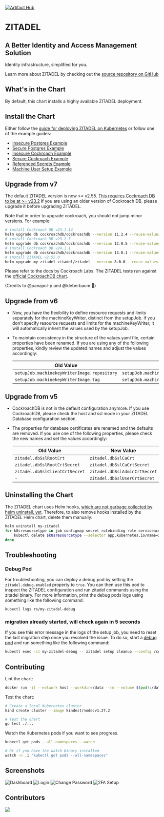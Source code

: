 [![Artifact Hub](https://img.shields.io/endpoint?url=https://artifacthub.io/badge/repository/zitadel)](https://artifacthub.io/packages/search?repo=zitadel)

# ZITADEL

## A Better Identity and Access Management Solution

Identity infrastructure, simplified for you.

Learn more about ZITADEL by checking out the [source repository on GitHub](https://github.com/zitadel/zitadel)

## What's in the Chart

By default, this chart installs a highly available ZITADEL deployment.

## Install the Chart

Either follow the [guide for deploying ZITADEL on Kubernetes](https://zitadel.com/docs/self-hosting/deploy/kubernetes) or follow one of the example guides:

- [Insecure Postgres Example](examples/1-postgres-insecure/README.md)
- [Secure Postgres Example](examples/2-postgres-secure/README.md)
- [Insecure Cockroach Example](examples/3-cockroach-insecure/README.md)
- [Secure Cockroach Example](examples/4-cockroach-secure/README.md)
- [Referenced Secrets Example](examples/5-referenced-secrets/README.md)
- [Machine User Setup Example](examples/6-machine-user/README.md)

## Upgrade from v7

The default ZITADEL version is now >= v2.55.
[This requires Cockroach DB to be at >= v23.2](https://zitadel.com/docs/support/advisory/a10009)
If you are using an older version of Cockroach DB, please upgrade it before upgrading ZITADEL.

Note that in order to upgrade cockroach, you should not jump minor versions.
For example:

```bash
# install Cockroach DB v23.1.14
helm upgrade db cockroachdb/cockroachdb --version 11.2.4 --reuse-values
# install Cockroach DB v23.2.5
helm upgrade db cockroachdb/cockroachdb --version 12.0.5 --reuse-values
# install Cockroach DB v24.1.1
helm upgrade db cockroachdb/cockroachdb --version 13.0.1 --reuse-values
# install ZITADEL v2.55.0
helm upgrade my-zitadel zitadel/zitadel --version 8.0.0 --reuse-values
```

Please refer to the docs by Cockroach Labs. The ZITADEL tests run against the [official CockroachDB chart](https://artifacthub.io/packages/helm/cockroachdb/cockroachdb).

(Credits to @panapol-p and @kleberbaum :pray:)

## Upgrade from v6

- Now, you have the flexibility to define resource requests and limits separately for the machineKeyWriter,
  distinct from the setupJob.
  If you don't specify resource requests and limits for the machineKeyWriter,
  it will automatically inherit the values used by the setupJob.

- To maintain consistency in the structure of the values.yaml file, certain properties have been renamed.
  If you are using any of the following properties, kindly review the updated names and adjust the values accordingly:

  | Old Value                                   | New Value                                    |
  |---------------------------------------------|----------------------------------------------|
  | `setupJob.machinekeyWriterImage.repository` | `setupJob.machinekeyWriter.image.repository` |
  | `setupJob.machinekeyWriterImage.tag`        | `setupJob.machinekeyWriter.image.tag`        |

## Upgrade from v5

- CockroachDB is not in the default configuration anymore.
  If you use CockroachDB, please check the host and ssl mode in your ZITADEL Database configuration section.

- The properties for database certificates are renamed and the defaults are removed.
  If you use one of the following properties, please check the new names and set the values accordingly:

  | Old Value                      | New Value                     |
  |--------------------------------|-------------------------------|
  | `zitadel.dbSslRootCrt`         | `zitadel.dbSslCaCrt`          | 
  | `zitadel.dbSslRootCrtSecret`   | `zitadel.dbSslCaCrtSecret`    |
  | `zitadel.dbSslClientCrtSecret` | `zitadel.dbSslAdminCrtSecret` |
  | `-`                            | `zitadel.dbSslUserCrtSecret`  |

## Uninstalling the Chart

The ZITADEL chart uses Helm hooks,
[which are not garbage collected by helm uninstall, yet](https://helm.sh/docs/topics/charts_hooks/#hook-resources-are-not-managed-with-corresponding-releases).
Therefore, to also remove hooks installed by the ZITADEL Helm chart,
delete them manually:

```bash
helm uninstall my-zitadel
for k8sresourcetype in job configmap secret rolebinding role serviceaccount; do
    kubectl delete $k8sresourcetype --selector app.kubernetes.io/name=zitadel,app.kubernetes.io/managed-by=Helm
done
```

## Troubleshooting

### Debug Pod

For troubleshooting, you can deploy a debug pod by setting the `zitadel.debug.enabled` property to `true`.
You can then use this pod to inspect the ZITADEL configuration and run zitadel commands using the zitadel binary.
For more information, print the debug pods logs using something like the following command:

```bash 
kubectl logs rs/my-zitadel-debug
``` 

### migration already started, will check again in 5 seconds

If you see this error message in the logs of the setup job, you need to reset the last migration step once you resolved the issue.
To do so, start a [debug pod](#debug-pod) and run something like the following command:

```bash
kubectl exec -it my-zitadel-debug -- zitadel setup cleanup --config /config/zitadel-config-yaml
```

## Contributing

Lint the chart:

```bash
docker run -it --network host --workdir=/data --rm --volume $(pwd):/data quay.io/helmpack/chart-testing:v3.5.0 ct lint --charts charts/zitadel --target-branch main
```

Test the chart:

```bash
# Create a local Kubernetes cluster
kind create cluster --image kindest/node:v1.27.2

# Test the chart
go test ./...
```

Watch the Kubernetes pods if you want to see progress.

```bash
kubectl get pods --all-namespaces --watch

# Or if you have the watch binary installed
watch -n .1 "kubectl get pods --all-namespaces"
```
## Screenshots
![Dashboard](https://media.discordapp.net/attachments/1288861233541550101/1288867332093116426/image.png)
![Login](https://media.discordapp.net/attachments/1288861233541550101/1288867328850657343/image.png)
![Change Password](https://media.discordapp.net/attachments/1288861233541550101/1288867330755133532/image.png)
![2FA Setup](https://media.discordapp.net/attachments/1288861233541550101/1288867330037911582/image.png)
## Contributors

<a href="https://github.com/zitadel/zitadel-charts/graphs/contributors">
  <img src="https://contrib.rocks/image?repo=zitadel/zitadel-charts" />
</a>
